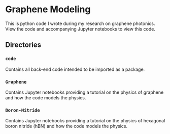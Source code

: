 # Graphene Modeling

This is python code I wrote during my research on graphene photonics. View the code and accompanying Jupyter notebooks to view this code.

## Directories

### `code`

Contains all back-end code intended to be imported as a package.
  
### `Graphene`

Contains Jupyter notebooks providing a tutorial on the physics of graphene and how the code models the physics.

### `Boron-Nitride`

Contains Jupyter notebooks providing a tutorial on the physics of hexagonal boron nitride (hBN) and how the code models the physics.
